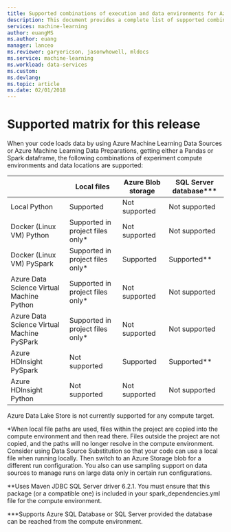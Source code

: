 ```yaml
---
title: Supported combinations of execution and data environments for Azure Machine Learning Data Preparations | Microsoft Docs
description: This document provides a complete list of supported combinations of different runtimes and data sources for Azure Machine Learning Data Preparations
services: machine-learning
author: euangMS
ms.author: euang
manager: lanceo
ms.reviewer: garyericson, jasonwhowell, mldocs
ms.service: machine-learning
ms.workload: data-services
ms.custom: 
ms.devlang: 
ms.topic: article
ms.date: 02/01/2018
---
```

# Supported matrix for this release 
When your code loads data by using Azure Machine Learning Data Sources or Azure Machine Learning Data Preparations, getting either a Pandas or Spark dataframe, the following combinations of experiment compute environments and data locations are supported:


|                                            |           Local files            | Azure Blob storage | SQL Server database*** |
|--------------------------------------------|----------------------------------|--------------------|------------------------|
|                Local Python                |            Supported             |   Not supported    |     Not supported      |
|          Docker (Linux VM) Python          | Supported in project files only* |   Not supported    |     Not supported      |
|         Docker (Linux VM) PySpark          | Supported in project files only* |     Supported      |      Supported**       |
| Azure Data Science Virtual Machine Python  | Supported in project files only* |   Not supported    |     Not supported      |
| Azure Data Science Virtual Machine PySPark | Supported in project files only* |   Not supported    |     Not supported      |
|          Azure HDInsight PySpark           |          Not supported           |     Supported      |      Supported**       |
|           Azure HDInsight Python           |          Not supported           |   Not supported    |     Not supported      |

Azure Data Lake Store is not currently supported for any compute target.

*When local file paths are used, files within the project are copied into the compute environment and then read there. Files outside the project are not copied, and the paths will no longer resolve in the compute environment. Consider using Data Source Substitution so that your code can use a local file when running locally. Then switch to an Azure Storage blob for a different run configuration. You also can use sampling support on data sources to manage runs on large data only in certain run configurations.

**Uses Maven JDBC SQL Server driver 6.2.1. You must ensure that this package (or a compatible one) is included in your spark_dependencies.yml file for the compute environment.

***Supports Azure SQL Database or SQL Server provided the database can be reached from the compute environment. 
